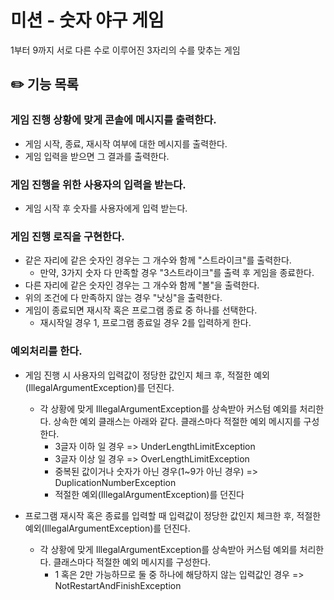# 미션 - 숫자 야구 게임

1부터 9까지 서로 다른 수로 이루어진 3자리의 수를 맞추는 게임

## ✏️ 기능 목록

### 게임 진행 상황에 맞게 콘솔에 메시지를 출력한다.

- 게임 시작, 종료, 재시작 여부에 대한 메시지를 출력한다.
- 게임 입력을 받으면 그 결과를 출력한다.

### 게임 진행을 위한 사용자의 입력을 받는다.

- 게임 시작 후 숫자를 사용자에게 입력 받는다.

### 게임 진행 로직을 구현한다.

- 같은 자리에 같은 숫자인 경우는 그 개수와 함께 "스트라이크"를 출력한다.
    - 만약, 3가지 숫자 다 만족할 경우 "3스트라이크"를 출력 후 게임을 종료한다.
- 다른 자리에 같은 숫자인 경우는 그 개수와 함께 "볼"을 출력한다.
- 위의 조건에 다 만족하지 않는 경우 "낫싱"을 출력한다.
- 게임이 종료되면 재시작 혹은 프로그램 종료 중 하나를 선택한다.
    - 재시작일 경우 1, 프로그램 종료일 경우 2를 입력하게 한다.

### 예외처리를 한다.

- 게임 진행 시 사용자의 입력값이 정당한 값인지 체크 후, 적절한 예외(IllegalArgumentException)를 던진다.
    - 각 상황에 맞게 IllegalArgumentException를 상속받아 커스텀 예외를 처리한다. 상속한 예외 클래스는 아래와 같다. 클래스마다 적절한 예외 메시지를 구성한다.
        - 3글자 이하 일 경우 => UnderLengthLimitException
        - 3글자 이상 일 경우 => OverLengthLimitException
        - 중복된 값이거나 숫자가 아닌 경우(1~9가 아닌 경우) => DuplicationNumberException
        - 적절한 예외(IllegalArgumentException)를 던진다

- 프로그램 재시작 혹은 종료를 입력할 때 입력값이 정당한 값인지 체크한 후, 적절한 예외(IllegalArgumentException)를 던진다.
    - 각 상황에 맞게 IllegalArgumentException를 상속받아 커스텀 예외를 처리한다. 클래스마다 적절한 예외 메시지를 구성한다.
        - 1 혹은 2만 가능하므로 둘 중 하나에 해당하지 않는 입력값인 경우 => NotRestartAndFinishException